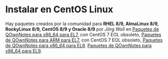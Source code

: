 # Instalar en CentOS Linux

Hay paquetes creados por la comunidad para **RHEL 8/9, AlmaLinux 8/9, RockyLinux 8/9, CentOS 8/9 y Oracle 8/9** por _Jörg Woll_ en [Paquetes de QOwnNotes para x86_64 para EL7](http://wilhelm949.spdns.org:10443/w3bservice/7/x86_64/w3bservice/Packages/repoview/qownnotes.html), con CentOS 7 EOL obsoleto, [Paquetes de QOwnNotes para ARM para EL7](http://wilhelm949.spdns.org:10443/w3bservice/7/armhfp/w3bservice/Packages/repoview/qownnotes.html), con CentOS 7 EOL obsoleto, [Paquetes de QOwnNotes para x86_64 para EL8](http://wilhelm949.spdns.org:10443/w3bservice/8/x86_64/w3bservice/Packages/repoview/qownnotes.html). [Paquetes de QOwnNotes para x86_64 para EL9](http://wilhelm949.spdns.org:10443/w3bservice/9/x86_64/w3bservice/Packages/repoview/qownnotes.html).
